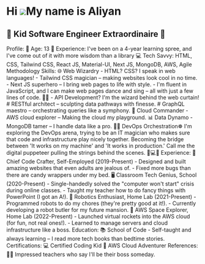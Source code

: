 Hi ![](https://user-images.githubusercontent.com/18350557/176309783-0785949b-9127-417c-8b55-ab5a4333674e.gif)My name is Aliyan
==============================================================================================================================

🚀 Kid Software Engineer Extraordinaire 🚀
------------------------------------------

Profile: 🧒 Age: 13 🌟 Experience: I've been on a 4-year learning spree, and I've come out of it with more wisdom than a library
 💻 Tech Savvy: HTML, CSS, Tailwind CSS, React JS, Material-UI, Next JS, MongoDB, AWS, Agile Methodology
 Skills: 🌐 Web Wizardry - HTML? CSS? I speak in web languages! - Tailwind CSS magician – making websites look cool in no time. - Next JS superhero – I bring web pages to life with style. - I'm fluent in JavaScript, and I can make web pages dance and sing – all with just a few lines of code. 💃🎶 - API Development? I'm the wizard behind the web curtain! # RESTful architect – sculpting data pathways with finesse. # GraphQL maestro – orchestrating queries like a symphony.
 🚀 Cloud Commander - AWS cloud explorer – Making the cloud my playground.
 📊 Data Dynamo - MongoDB tamer – I handle data like a pro.
 🧑‍🚒 DevOps Orchestration☸ I'm exploring the DevOps arena, trying to be an IT magician who makes sure that code and infrastructure play nicely together. Becoming the bridge between 'It works on my machine' and 'It works in production.' Call me the digital puppeteer pulling the strings behind the scenes. 🎩💻🚀 Experience: 📢 Chief Code Crafter, Self-Employed (2019-Present) - Designed and built amazing websites that even adults are jealous of. - Fixed more bugs than there are candy wrappers under my bed. 🖥️ Classroom Tech Genius, School (2020-Present) - Single-handedly solved the "computer won't start" crisis during online classes. - Taught my teacher how to do fancy things with PowerPoint (I got an A!). 🤖 Robotics Enthusiast, Home Lab (2021-Present) - Programmed robots to do my chores (they're pretty good at it!). - Currently developing a robot butler for my future mansion. 🚀 AWS Space Explorer, Home Lab (2022-Present) - Launched virtual rockets into the AWS cloud (for fun, not real ones!). - Learned to manage servers and cloud infrastructure like a boss. Education: 📚 School of Code - Self-taught and always learning – I read more tech books than bedtime stories. Certifications: 💻 Certified Coding Kid 🚀 AWS Cloud Adventurer References: 👩‍🏫 Impressed teachers who say I'll be their boss someday.
